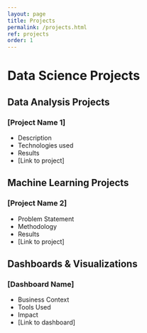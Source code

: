 ```yaml
---
layout: page
title: Projects
permalink: /projects.html
ref: projects
order: 1
---
```


# Data Science Projects

## Data Analysis Projects
### [Project Name 1]
- Description
- Technologies used
- Results
- [Link to project]

## Machine Learning Projects
### [Project Name 2]
- Problem Statement
- Methodology
- Results
- [Link to project]

## Dashboards & Visualizations
### [Dashboard Name]
- Business Context
- Tools Used
- Impact
- [Link to dashboard]
